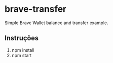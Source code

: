 # brave-transfer
Simple Brave Wallet balance and transfer example.

## Instruções

1. npm install
2. npm start
